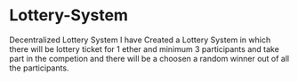 # Lottery-System
Decentralized Lottery System
I have Created a Lottery System in which there will be lottery ticket for 1 ether and minimum 3 participants and take part in the competion and there will be a choosen a random winner out of all the participants.
